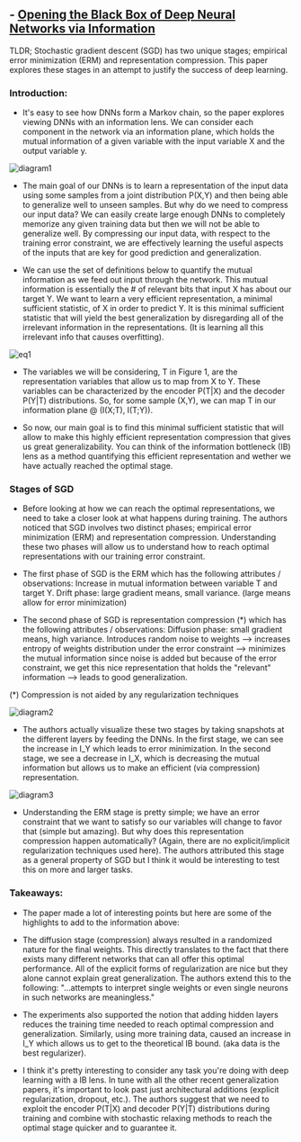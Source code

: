 ## - [Opening the Black Box of Deep Neural Networks via Information](https://arxiv.org/abs/1703.00810)

TLDR; Stochastic gradient descent (SGD) has two unique stages; empirical error minimization (ERM) and representation compression. This paper explores these stages in an attempt to justify the success of deep learning.

### Introduction:

- It's easy to see how DNNs form a Markov chain, so the paper explores viewing DNNs with an information lens. We can consider each component in the network via an information plane, which holds the mutual information of a given variable with the input variable X and the output variable y. 

![diagram1](images/ib/diagram1.png)

- The main goal of our DNNs is to learn a representation of the input data using some samples from a joint distribution P(X,Y) and then being able to generalize well to unseen samples. But why do we need to compress our input data? We can easily create large enough DNNs to completely memorize any given training data but then we will not be able to generalize well. By compressing our input data, with respect to the training error constraint, we are effectively learning the useful aspects of the inputs that are key for good prediction and generalization.

- We can use the set of definitions below to quantify the mutual information as we feed out input through the network. This mutual information is essentially the # of relevant bits that input X has about our target Y. We want to learn a very efficient representation, a minimal sufficient statistic, of X in order to predict Y. It is this minimal sufficient statistic that will yield the best generalization by disregarding all of the irrelevant information in the representations. (It is learning all this irrelevant info that causes overfitting).

![eq1](images/ib/eq1.png)

- The variables we will be considering, T in Figure 1, are the representation variables that allow us to map from X to Y. These variables can be characterized by the encoder P(T|X) and the decoder P(Y|T) distributions. So, for some sample (X,Y), we can map T in our information plane @ (I(X;T), I(T;Y)).

- So now, our main goal is to find this minimal sufficient statistic that will allow to make this highly efficient representation compression that gives us great generalizability. You can think of the information bottleneck (IB) lens as a method quantifying this efficient representation and wether we have actually reached the optimal stage. 

### Stages of SGD

- Before looking at how we can reach the optimal representations, we need to take a closer look at what happens during training. The authors noticed that SGD involves two distinct phases; empirical error minimization (ERM) and representation compression. Understanding these two phases will allow us to understand how to reach optimal representations with our training error constraint. 

- The first phase of SGD is the ERM which has the following attributes / observations:
	Increase in mutual information between variable T and target Y.
	Drift phase: large gradient means, small variance. (large means allow for error minimization)
- The second phase of SGD is representation compression (*) which has the following attributes / observations:
	Diffusion phase: small gradient means, high variance.
	Introduces random noise to weights --> increases entropy of weights distribution under the error constraint --> minimizes the mutual information since noise is added but because of the error constraint, we get this nice representation that holds the "relevant" information --> leads to good generalization.
	
(*) Compression is not aided by any regularization techniques
	
![diagram2](images/ib/diagram2.png)
	
- The authors actually visualize these two stages by taking snapshots at the different layers by feeding the DNNs. In the first stage, we can see the increase in I_Y which leads to error minimization. In the second stage, we see a decrease in I_X, which is decreasing the mutual information but allows us to make an efficient (via compression) representation.

![diagram3](images/ib/diagram3.png)	

- Understanding the ERM stage is pretty simple; we have an error constraint that we want to satisfy so our variables will change to favor that (simple but amazing). But why does this representation compression happen automatically? (Again, there are no explicit/implicit regularization techniques used here). The authors attributed this stage as a general property of SGD but I think it would be interesting to test this on more and larger tasks.

### Takeaways:

- The paper made a lot of interesting points but here are some of the highlights to add to the information above:

- The diffusion stage (compression) always resulted in a  randomized nature for the final weights. This directly translates to the fact that there exists many different networks that can all offer this optimal performance. All of the explicit forms of regularization are nice but they alone cannot explain great generalization. The authors extend this to the following: "...attempts to interpret single weights or even single neurons in such networks are meaningless."

- The experiments also supported the notion that adding hidden layers reduces the training time needed to reach optimal compression and generalization. Similarly, using more training data, caused an increase in I_Y which allows us to get to the theoretical IB bound. (aka data is the best regularizer). 

- I think it's pretty interesting to consider any task you're doing with deep learning with a IB lens. In tune with all the other recent generalization papers, it's important to look past just architectural additions (explicit regularization, dropout, etc.). The authors suggest that we need to exploit the encoder P(T|X) and decoder P(Y|T) distributions during training and combine with stochastic relaxing methods to reach the optimal stage quicker and to guarantee it. 



